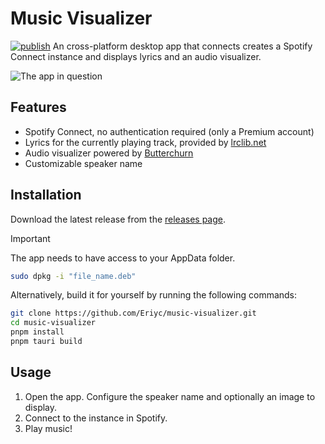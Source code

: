 # Music Visualizer
[![publish](https://github.com/Eriyc/music-visualizer/actions/workflows/build-and-publish.yml/badge.svg)](https://github.com/Eriyc/music-visualizer/actions/workflows/build-and-publish.yml)
An cross-platform desktop app that connects creates a Spotify Connect instance and displays lyrics and an audio visualizer.

![The app in question](/assets/visualizer.png)

## Features

- Spotify Connect, no authentication required (only a Premium account)
- Lyrics for the currently playing track, provided by [lrclib.net](https://lrclib.net/)
- Audio visualizer powered by [Butterchurn](https://butterchurnviz.com/)
- Customizable speaker name

## Installation

Download the latest release from the [releases page](https://github.com/Eriyc/music-visualizer/releases/latest).

> [!IMPORTANT]
> The app needs to have access to your AppData folder.

```sh
sudo dpkg -i "file_name.deb"
```

Alternatively, build it for yourself by running the following commands:

```bash
git clone https://github.com/Eriyc/music-visualizer.git
cd music-visualizer
pnpm install
pnpm tauri build
```

## Usage

1. Open the app. Configure the speaker name and optionally an image to display.
2. Connect to the instance in Spotify.
3. Play music!
